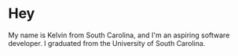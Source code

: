 # Hey

My name is Kelvin from South Carolina, and I'm an aspiring software developer. I graduated from the University of South Carolina. 
